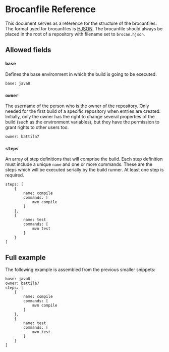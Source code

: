 # Brocanfile Reference

This document serves as a reference for the structure of the brocanfiles. The format used for brocanfiles is [HJSON](www.hjson.org). The brocanfile should always be placed in the root of a repository with filename set to `brocan.hjson`.

## Allowed fields

### `base`

Defines the base environment in which the build is going to be executed.

~~~~HJSON
base: java8
~~~~

### `owner`

The username of the person who is the owner of the repository. Only needed for the first build of a specific repository when entries are created. Initially, only the owner has the right to change several properties of the build (such as the environment variables), but they have the permission to grant rights to other users too.

~~~~HJSON
owner: battila7
~~~~

### `steps`

An array of step definitions that will comprise the build. Each step definition must include a unique `name` and one or more commands. These are the steps which will be executed serially by the build runner. At least one step is required.

~~~~HJSON
steps: [
    {
        name: compile
        commands: [
            mvn compile
        ]
    },
    {
        name: test
        commands: [
            mvn test
        ]
    }
]
~~~~

## Full example

The following example is assembled from the previous smaller snippets:

~~~~HJSON
base: java8
owner: battila7
steps: [
    {
        name: compile
        commands: [
            mvn compile
        ]
    },
    {
        name: test
        commands: [
            mvn test
        ]
    }
]
~~~~
